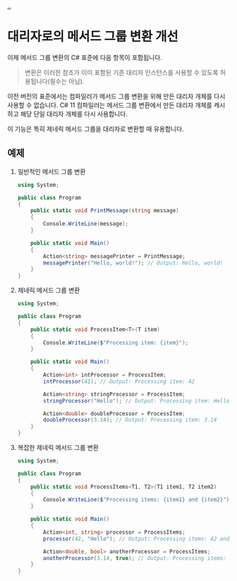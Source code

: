 [..](../README.md)

# 대리자로의 메서드 그룹 변환 개선

이제 메서드 그룹 변환의 C# 표준에 다음 항목이 포함됩니다.

> 변환은 이러한 참조가 이미 포함된 기존 대리자 인스턴스를 사용할 수 있도록 허용됩니다(필수는 아님).

이전 버전의 표준에서는 컴파일러가 메서드 그룹 변환을 위해 만든 대리자 개체를 다시 사용할 수 없습니다. 
C# 11 컴파일러는 메서드 그룹 변환에서 만든 대리자 개체를 캐시하고 해당 단일 대리자 개체를 다시 사용합니다. 

이 기능은 특히 제네릭 메서드 그룹을 대리자로 변환할 때 유용합니다.

## 예제

1. 일반적인 메서드 그룹 변환
    ```cs
    using System;

    public class Program
    {
        public static void PrintMessage(string message)
        {
            Console.WriteLine(message);
        }

        public static void Main()
        {
            Action<string> messagePrinter = PrintMessage;
            messagePrinter("Hello, world!"); // Output: Hello, world!
        }
    }
    ```

2. 제네릭 메서드 그룹 변환
    ```cs
    using System;

    public class Program
    {
        public static void ProcessItem<T>(T item)
        {
            Console.WriteLine($"Processing item: {item}");
        }

        public static void Main()
        {
            Action<int> intProcessor = ProcessItem;
            intProcessor(42); // Output: Processing item: 42

            Action<string> stringProcessor = ProcessItem;
            stringProcessor("Hello"); // Output: Processing item: Hello

            Action<double> doubleProcessor = ProcessItem;
            doubleProcessor(3.14); // Output: Processing item: 3.14
        }
    }
    ```

3. 복잡한 제네릭 메서드 그룹 변환
    ```cs
    using System;

    public class Program
    {
        public static void ProcessItems<T1, T2>(T1 item1, T2 item2)
        {
            Console.WriteLine($"Processing items: {item1} and {item2}");
        }

        public static void Main()
        {
            Action<int, string> processor = ProcessItems;
            processor(42, "Hello"); // Output: Processing items: 42 and Hello

            Action<double, bool> anotherProcessor = ProcessItems;
            anotherProcessor(3.14, true); // Output: Processing items: 3.14 and True
        }
    }
    ```
